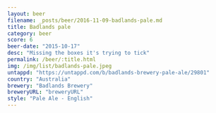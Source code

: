 ```yaml
---
layout: beer
filename: _posts/beer/2016-11-09-badlands-pale.md
title: Badlands pale
category: beer
score: 6
beer-date: "2015-10-17"
desc: "Missing the boxes it's trying to tick"
permalink: /beer/:title.html
img: /img/list/badlands-pale.jpeg
untappd: "https://untappd.com/b/badlands-brewery-pale-ale/29801"
country: "Australia"
brewery: "Badlands Brewery"
breweryURL: "breweryURL"
style: "Pale Ale - English"
---
```

